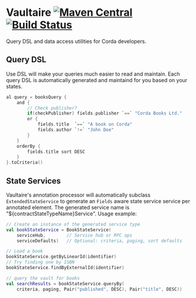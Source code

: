 # Vaultaire [![Maven Central](https://img.shields.io/maven-central/v/com.github.manosbatsis.vaultaire/vaultaire.svg)](http://central.maven.org/maven2/com/github/manosbatsis/vaultaire/) [![Build Status](https://travis-ci.org/manosbatsis/vaultaire.svg?branch=master)](https://travis-ci.org/manosbatsis/vaultaire)

Query DSL and data access utilities for Corda developers.   

## Query DSL

Use DSL will make your queries much easier to read and maintain. 
Each query DSL is automatically generated and maintaind for you 
based on your states.


```kotlin
al query = booksQuery {
    and {
    	// Check publisher?
        if(checkPublisher) fields.publisher `==` "Corda Books Ltd."
        or {
            fields.title  `==` "A book on Corda"
            fields.author `!=` "John Doe"
        }
    }
    orderBy {
        fields.title sort DESC
    }
}.toCriteria()
```

## State Services

Vaultaire's annotation processor  will automatically subclass `ExtendedStateService` to generate
an `Fields` aware state service service per annotated element. The generated service name
is "${contractStateTypeName}Service". Usage example:


```kotlin
// Create an instance of the generated service type
val bookStateService = BookStateService(
    serviceHub,        // Service hub or RPC ops
    serviceDefaults)   // Optional: criteria, paging, sort defaults

// Load a book
bookStateService.getByLinearId(identifier)
// Try finding one by ISBN
bookStateService.findByExternalId(identifier)

// query the vault for books
val searchResults = bookStateService.queryBy(
    criteria, paging, Pair("published", DESC), Pair("title", DESC))
```

